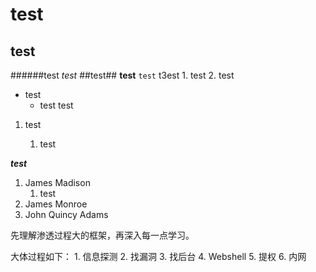 # test
## test
######test
*test*
##test##
**test**
```test```
    t3est
        1. test
        2. test
        


- test
  - test
  test
  
1. test

   1. test

***test***
1. James Madison
   1. test
2. James Monroe
3. John Quincy Adams

先理解渗透过程大的框架，再深入每一点学习。

大体过程如下：
    1. 信息探测
    2. 找漏洞
    3. 找后台
    4. Webshell
    5. 提权
    6. 内网
 
